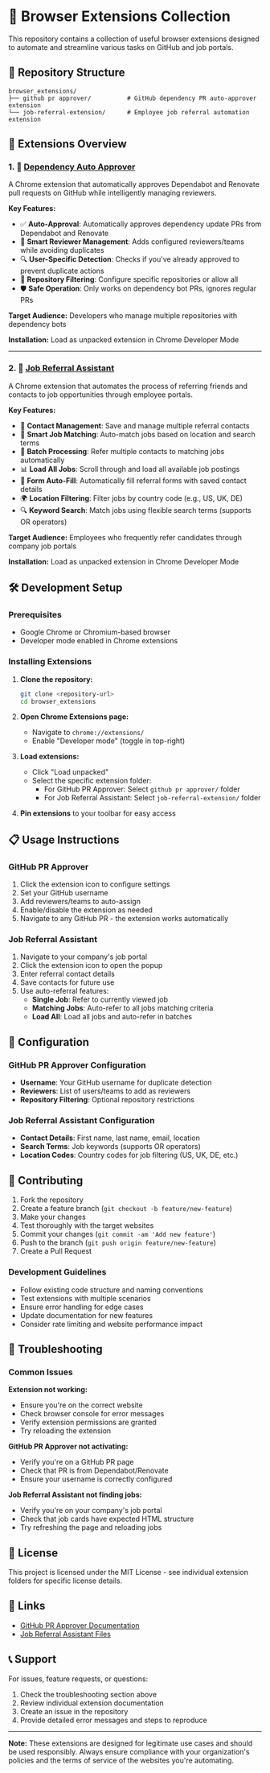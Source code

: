 # 🔧 Browser Extensions Collection

This repository contains a collection of useful browser extensions designed to automate and streamline various tasks on GitHub and job portals.

## 📁 Repository Structure

```
browser_extensions/
├── github pr approver/          # GitHub dependency PR auto-approver extension
└── job-referral-extension/      # Employee job referral automation extension
```

## 🚀 Extensions Overview

### 1. 🤖 [Dependency Auto Approver](github%20pr%20approver/)

A Chrome extension that automatically approves Dependabot and Renovate pull requests on GitHub while intelligently managing reviewers.

**Key Features:**
- ✅ **Auto-Approval**: Automatically approves dependency update PRs from Dependabot and Renovate
- 👥 **Smart Reviewer Management**: Adds configured reviewers/teams while avoiding duplicates
- 🔍 **User-Specific Detection**: Checks if you've already approved to prevent duplicate actions
- 🎯 **Repository Filtering**: Configure specific repositories or allow all
- 🛡️ **Safe Operation**: Only works on dependency bot PRs, ignores regular PRs

**Target Audience:** Developers who manage multiple repositories with dependency bots

**Installation:** Load as unpacked extension in Chrome Developer Mode

---

### 2. 💼 [Job Referral Assistant](job-referral-extension/)

A Chrome extension that automates the process of referring friends and contacts to job opportunities through employee portals.

**Key Features:**
- 📝 **Contact Management**: Save and manage multiple referral contacts
- 🎯 **Smart Job Matching**: Auto-match jobs based on location and search terms
- 🔄 **Batch Processing**: Refer multiple contacts to matching jobs automatically
- 📊 **Load All Jobs**: Scroll through and load all available job postings
- 💾 **Form Auto-Fill**: Automatically fill referral forms with saved contact details
- 🌍 **Location Filtering**: Filter jobs by country code (e.g., US, UK, DE)
- 🔍 **Keyword Search**: Match jobs using flexible search terms (supports OR operators)

**Target Audience:** Employees who frequently refer candidates through company job portals

**Installation:** Load as unpacked extension in Chrome Developer Mode

## 🛠️ Development Setup

### Prerequisites
- Google Chrome or Chromium-based browser
- Developer mode enabled in Chrome extensions

### Installing Extensions

1. **Clone the repository:**
   ```bash
   git clone <repository-url>
   cd browser_extensions
   ```

2. **Open Chrome Extensions page:**
   - Navigate to `chrome://extensions/`
   - Enable "Developer mode" (toggle in top-right)

3. **Load extensions:**
   - Click "Load unpacked"
   - Select the specific extension folder:
     - For GitHub PR Approver: Select `github pr approver/` folder
     - For Job Referral Assistant: Select `job-referral-extension/` folder

4. **Pin extensions** to your toolbar for easy access

## 📋 Usage Instructions

### GitHub PR Approver
1. Click the extension icon to configure settings
2. Set your GitHub username
3. Add reviewers/teams to auto-assign
4. Enable/disable the extension as needed
5. Navigate to any GitHub PR - the extension works automatically

### Job Referral Assistant
1. Navigate to your company's job portal
2. Click the extension icon to open the popup
3. Enter referral contact details
4. Save contacts for future use
5. Use auto-referral features:
   - **Single Job**: Refer to currently viewed job
   - **Matching Jobs**: Auto-refer to all jobs matching criteria
   - **Load All**: Load all jobs and auto-refer in batches

## 🔧 Configuration

### GitHub PR Approver Configuration
- **Username**: Your GitHub username for duplicate detection
- **Reviewers**: List of users/teams to add as reviewers
- **Repository Filtering**: Optional repository restrictions

### Job Referral Assistant Configuration
- **Contact Details**: First name, last name, email, location
- **Search Terms**: Job keywords (supports OR operators)
- **Location Codes**: Country codes for job filtering (US, UK, DE, etc.)

## 🤝 Contributing

1. Fork the repository
2. Create a feature branch (`git checkout -b feature/new-feature`)
3. Make your changes
4. Test thoroughly with the target websites
5. Commit your changes (`git commit -am 'Add new feature'`)
6. Push to the branch (`git push origin feature/new-feature`)
7. Create a Pull Request

### Development Guidelines
- Follow existing code structure and naming conventions
- Test extensions with multiple scenarios
- Ensure error handling for edge cases
- Update documentation for new features
- Consider rate limiting and website performance impact

## 🐛 Troubleshooting

### Common Issues

**Extension not working:**
- Ensure you're on the correct website
- Check browser console for error messages
- Verify extension permissions are granted
- Try reloading the extension

**GitHub PR Approver not activating:**
- Verify you're on a GitHub PR page
- Check that PR is from Dependabot/Renovate
- Ensure your username is correctly configured

**Job Referral Assistant not finding jobs:**
- Verify you're on your company's job portal
- Check that job cards have expected HTML structure
- Try refreshing the page and reloading jobs

## 📄 License

This project is licensed under the MIT License - see individual extension folders for specific license details.

## 🔗 Links

- [GitHub PR Approver Documentation](github%20pr%20approver/README.md)
- [Job Referral Assistant Files](job-referral-extension/)

## 📞 Support

For issues, feature requests, or questions:
1. Check the troubleshooting section above
2. Review individual extension documentation
3. Create an issue in the repository
4. Provide detailed error messages and steps to reproduce

---

**Note:** These extensions are designed for legitimate use cases and should be used responsibly. Always ensure compliance with your organization's policies and the terms of service of the websites you're automating.
